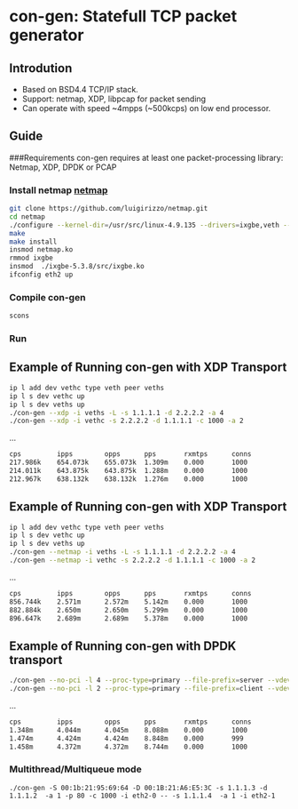 # con-gen: Statefull TCP packet generator

## Introdution
- Based on BSD4.4 TCP/IP stack.
- Support: netmap, XDP, libpcap for packet sending
- Can operate with speed ~4mpps (~500kcps) on low end processor.

## Guide
###Requirements
con-gen requires at least one packet-processing library: Netmap, XDP, DPDK or PCAP
### Install netmap [netmap](https://github.com/luigirizzo/netmap)
```bash
git clone https://github.com/luigirizzo/netmap.git
cd netmap
./configure --kernel-dir=/usr/src/linux-4.9.135 --drivers=ixgbe,veth --no-apps
make
make install 
insmod netmap.ko
rmmod ixgbe
insmod  ./ixgbe-5.3.8/src/ixgbe.ko
ifconfig eth2 up
```
### Compile con-gen
```bash
scons
```

### Run
Example of Running con-gen with XDP Transport
---------------------------------------------
```bash
ip l add dev vethc type veth peer veths
ip l s dev vethc up
ip l s dev veths up
./con-gen --xdp -i veths -L -s 1.1.1.1 -d 2.2.2.2 -a 4
./con-gen --xdp -i vethc -s 2.2.2.2 -d 1.1.1.1 -c 1000 -a 2
```
...
```bash
cps         ipps        opps      pps       rxmtps      conns
217.986k    654.073k    655.073k  1.309m    0.000       1000
214.011k    643.875k    643.875k  1.288m    0.000       1000
212.967k    638.132k    638.132k  1.276m    0.000       1000

```

Example of Running con-gen with XDP Transport
---------------------------------------------
```bash
ip l add dev vethc type veth peer veths
ip l s dev vethc up
ip l s dev veths up
./con-gen --netmap -i veths -L -s 1.1.1.1 -d 2.2.2.2 -a 4
./con-gen --netmap -i vethc -s 2.2.2.2 -d 1.1.1.1 -c 1000 -a 2
```
...
```bash
cps         ipps        opps      pps       rxmtps      conns
856.744k    2.571m      2.572m    5.142m    0.000       1000
882.884k    2.650m      2.650m    5.299m    0.000       1000
896.647k    2.689m      2.689m    5.378m    0.000       1000
```

Example of Running con-gen with DPDK transport
----------------------------------------------
```bash
./con-gen --no-pci -l 4 --proc-type=primary --file-prefix=server --vdev=net_memif0,role=server,socket=/run/net_memif0.sock,socket-abstract=no -- --dpdk -i net_memif0 -s 1.1.1.1 -d 2.2.2.2 -a 4 -L
./con-gen --no-pci -l 2 --proc-type=primary --file-prefix=client --vdev=net_memif0,role=client,socket=/run/net_memif0.sock,socket-abstract=no -- --dpdk -i net_memif0 -s 2.2.2.2 -d 1.1.1.1 -a 2 -c 1000
```
...
```bash
cps         ipps        opps      pps       rxmtps      conns
1.348m      4.044m      4.045m    8.088m    0.000       1000
1.474m      4.424m      4.424m    8.848m    0.000       999
1.458m      4.372m      4.372m    8.744m    0.000       1000
```
### Multithread/Multiqueue mode
```
./con-gen -S 00:1b:21:95:69:64 -D 00:1B:21:A6:E5:3C -s 1.1.1.3 -d 1.1.1.2  -a 1 -p 80 -c 1000 -i eth2-0 -- -s 1.1.1.4  -a 1 -i eth2-1
```
